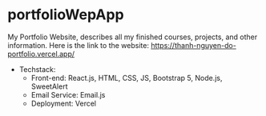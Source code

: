 # portfolioWepApp
My Portfolio Website, describes all my finished courses, projects, and other information.
Here is the link to the website: https://thanh-nguyen-do-portfolio.vercel.app/
- Techstack:
   - Front-end: React.js, HTML, CSS, JS, Bootstrap 5, Node.js, SweetAlert
   - Email Service: Email.js
   - Deployment: Vercel


